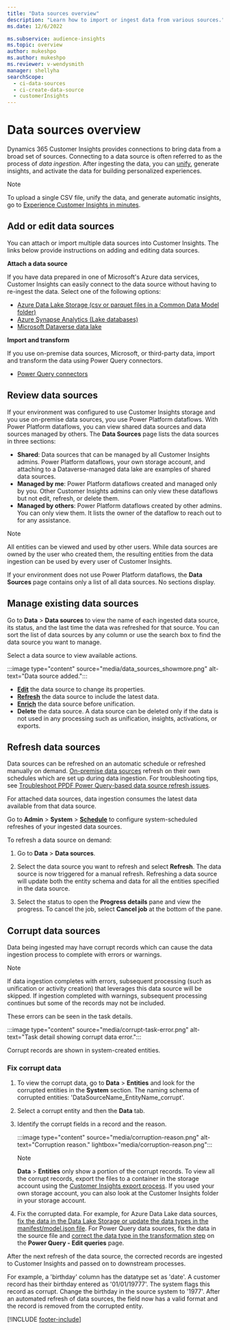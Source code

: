 ```yaml
---
title: "Data sources overview"
description: "Learn how to import or ingest data from various sources."
ms.date: 12/6/2022

ms.subservice: audience-insights
ms.topic: overview
author: mukeshpo
ms.author: mukeshpo
ms.reviewer: v-wendysmith
manager: shellyha
searchScope: 
  - ci-data-sources
  - ci-create-data-source
  - customerInsights
---
```


# Data sources overview

Dynamics 365 Customer Insights provides connections to bring data from a broad set of sources. Connecting to a data source is often referred to as the process of *data ingestion*. After ingesting the data, you can [unify](data-unification.md), generate insights, and activate the data for building personalized experiences.

> [!NOTE]
> To upload a single CSV file, unify the data, and generate automatic insights, go to [Experience Customer Insights in minutes](data-sources-single.md).

## Add or edit data sources

You can attach or import multiple data sources into Customer Insights. The links below provide instructions on adding and editing data sources.

**Attach a data source**

If you have data prepared in one of Microsoft's Azure data services, Customer Insights can easily connect to the data source without having to re-ingest the data. Select one of the following options:
- [Azure Data Lake Storage (csv or parquet files in a Common Data Model folder)](connect-common-data-model.md)
- [Azure Synapse Analytics (Lake databases)](connect-synapse.md)
- [Microsoft Dataverse data lake](connect-dataverse-managed-lake.md)

**Import and transform**

If you use on-premise data sources, Microsoft, or third-party data, import and transform the data using Power Query connectors.
- [Power Query connectors](connect-power-query.md)

## Review data sources

If your environment was configured to use Customer Insights storage and you use on-premise data sources, you use Power Platform dataflows. With Power Platform dataflows, you can view shared data sources and data sources managed by others. The **Data Sources** page lists the data sources in three sections:
- **Shared**: Data sources that can be managed by all Customer Insights admins. Power Platform dataflows, your own storage account, and attaching to a Dataverse-managed data lake are examples of shared data sources.
- **Managed by me**: Power Platform dataflows created and managed only by you. Other Customer Insights admins can only view these dataflows but not edit, refresh, or delete them.
- **Managed by others**: Power Platform dataflows created by other admins. You can only view them. It lists the owner of the dataflow to reach out to for any assistance.
> [!NOTE]
> All entities can be viewed and used by other users. While data sources are owned by the user who created them, the resulting entities from the data ingestion can be used by every user of Customer Insights.

If your environment does not use Power Platform dataflows, the **Data Sources** page contains only a list of all data sources. No sections display.

## Manage existing data sources

Go to **Data** > **Data sources** to view the name of each ingested data source, its status, and the last time the data was refreshed for that source. You can sort the list of data sources by any column or use the search box to find the data source you want to manage.

Select a data source to view available actions.

:::image type="content" source="media/data_sources_showmore.png" alt-text="Data source added.":::

- [**Edit**](#add-or-edit-data-sources) the data source to change its properties.
- [**Refresh**](#refresh-data-sources) the data source to include the latest data.
- [**Enrich**](data-sources-enrichment.md) the data source before unification.
- **Delete** the data source. A data source can be deleted only if the data is not used in any processing such as unification, insights, activations, or exports.

## Refresh data sources

Data sources can be refreshed on an automatic schedule or refreshed manually on demand. [On-premise data sources](connect-power-query.md#add-data-from-on-premises-data-sources) refresh on their own schedules which are set up during data ingestion. For troubleshooting tips, see [Troubleshoot PPDF Power Query-based data source refresh issues](connect-power-query.md#troubleshoot-ppdf-power-query-based-data-source-refresh-issues).

For attached data sources, data ingestion consumes the latest data available from that data source.

Go to **Admin** > **System** > [**Schedule**](schedule-refresh.md) to configure system-scheduled refreshes of your ingested data sources.

To refresh a data source on demand:

1. Go to **Data** > **Data sources**.

1. Select the data source you want to refresh and select **Refresh**. The data source is now triggered for a manual refresh. Refreshing a data source will update both the entity schema and data for all the entities specified in the data source.

1. Select the status to open the **Progress details** pane and view the progress. To cancel the job, select **Cancel job** at the bottom of the pane.

## Corrupt data sources

Data being ingested may have corrupt records which can cause the data ingestion process to complete with errors or warnings.

> [!NOTE]
> If data ingestion completes with errors, subsequent processing (such as unification or activity creation) that leverages this data source will be skipped. If ingestion completed with warnings, subsequent processing continues but some of the records may not be included.

These errors can be seen in the task details.

:::image type="content" source="media/corrupt-task-error.png" alt-text="Task detail showing corrupt data error.":::

Corrupt records are shown in system-created entities.

### Fix corrupt data

1. To view the corrupt data, go to **Data** > **Entities** and look for the corrupted entities in the **System** section. The naming schema of corrupted entities: 'DataSourceName_EntityName_corrupt'.

1. Select a corrupt entity and then the **Data** tab.

1. Identify the corrupt fields in a record and the reason.

   :::image type="content" source="media/corruption-reason.png" alt-text="Corruption reason." lightbox="media/corruption-reason.png":::

   > [!NOTE]
   > **Data** > **Entities** only show a portion of the corrupt records. To view all the corrupt records, export the files to a container in the storage account using the [Customer Insights export process](export-destinations.md). If you used your own storage account, you can also look at the Customer Insights folder in your storage account.

1. Fix the corrupted data. For example, for Azure Data Lake data sources, [fix the data in the Data Lake Storage or update the data types in the manifest/model.json file](connect-common-data-model.md#common-reasons-for-ingestion-errors-or-corrupt-data). For Power Query data sources, fix the data in the source file and [correct the data type in the transformation step](connect-power-query.md#data-type-does-not-match-data) on the **Power Query - Edit queries** page.

After the next refresh of the data source, the corrected records are ingested to Customer Insights and passed on to downstream processes.

For example, a 'birthday' column has the datatype set as 'date'. A customer record has their birthday entered as '01/01/19777'. The system flags this record as corrupt. Change the birthday in the source system to '1977'. After an automated refresh of data sources, the field now has a valid format and the record is removed from the corrupted entity.

[!INCLUDE [footer-include](includes/footer-banner.md)]
